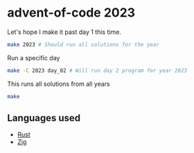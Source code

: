 # advent-of-code 2023

Let's hope I make it past day 1 this time.

```bash
make 2023 # Should run all solutions for the year
```

Run a specific day

```bash
make -C 2023 day_02 # Will run day 2 program for year 2023
```

This runs all solutions from all years

```bash
make
```

## Languages used

- [Rust](https://www.rust-lang.org/)
- [Zig](https://ziglang.org/)
